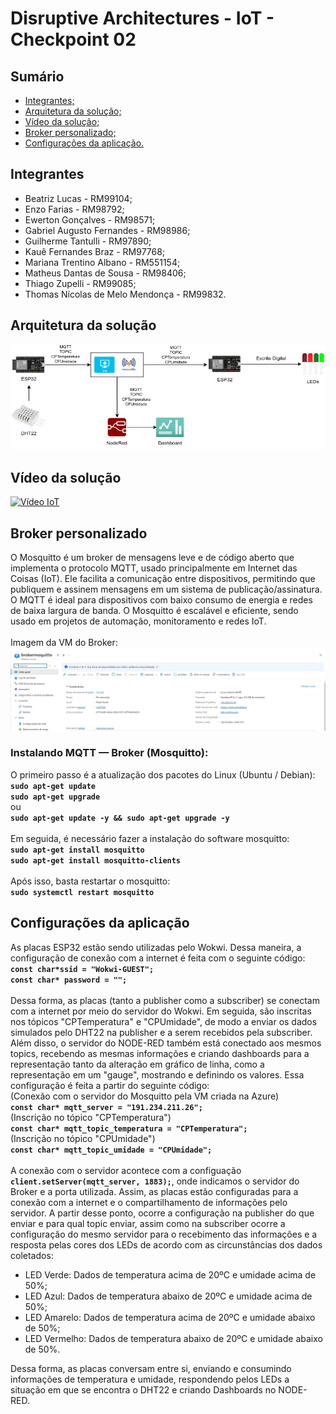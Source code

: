 # Disruptive Architectures - IoT - Checkpoint 02

## Sumário
- [Integrantes;](#integrantes)
- [Arquitetura da solução;](#arquitetura-da-solução)
- [Vídeo da solução;](#vídeo-da-solução)
- [Broker personalizado;](#broker-personalizado)
- [Configurações da aplicação.](#configurações-da-aplicação)

## Integrantes
- Beatriz Lucas - RM99104;
- Enzo Farias - RM98792;
- Ewerton Gonçalves - RM98571;
- Gabriel Augusto Fernandes - RM98986;
- Guilherme Tantulli - RM97890;
- Kauê Fernandes Braz - RM97768;
- Mariana Trentino Albano - RM551154;
- Matheus Dantas de Sousa - RM98406;
- Thiago Zupelli - RM99085;
- Thomas Nícolas de Melo Mendonça - RM99832.

## Arquitetura da solução
![Imagem da arquitetura da solução.](images/arquitetura.jpg)

## Vídeo da solução
[![Vídeo IoT](http://img.youtube.com/vi/Af6-43aSI-8/0.jpg)](http://www.youtube.com/watch?v=Af6-43aSI-8)

## Broker personalizado
O Mosquitto é um broker de mensagens leve e de código aberto que implementa o protocolo MQTT, usado principalmente em Internet das Coisas (IoT). Ele facilita a comunicação entre dispositivos, permitindo que publiquem e assinem mensagens em um sistema de publicação/assinatura. O MQTT é ideal para dispositivos com baixo consumo de energia e redes de baixa largura de banda. O Mosquitto é escalável e eficiente, sendo usado em projetos de automação, monitoramento e redes IoT.\
\
Imagem da VM do Broker:
![Broker](images/broker.jpg)

### Instalando MQTT — Broker (Mosquitto):
O primeiro passo é a atualização dos pacotes do Linux (Ubuntu / Debian):\
**`sudo apt-get update`**\
**`sudo apt-get upgrade`**\
ou \
**`sudo apt-get update -y && sudo apt-get upgrade -y`**\
\
Em seguida, é necessário fazer a instalação do software mosquitto:\
**`sudo apt-get install mosquitto`**\
**`sudo apt-get install mosquitto-clients`**\
\
Após isso, basta restartar o mosquitto:\
**`sudo systemctl restart mosquitto`**

## Configurações da aplicação
As placas ESP32 estão sendo utilizadas pelo Wokwi. Dessa maneira, a configuração de conexão com a internet é feita com o seguinte código:\
**`const char*ssid = "Wokwi-GUEST";`**\
**`const char* password = "";`**\
\
Dessa forma, as placas (tanto a publisher como a subscriber) se conectam com a internet por meio do servidor do Wokwi. Em seguida, são inscritas
nos tópicos "CPTemperatura" e "CPUmidade", de modo a enviar os dados simulados pelo DHT22 na publisher e a serem recebidos pela subscriber. Além disso, 
o servidor do NODE-RED também está conectado aos mesmos topics, recebendo as mesmas informações e criando dashboards para a representação tanto da
alteração em gráfico de linha, como a representação em um "gauge", mostrando e definindo os valores. Essa configuração é feita a partir do seguinte código:\
(Conexão com o servidor do Mosquitto pela VM criada na Azure)\
**`const char* mqtt_server = "191.234.211.26";`**\
(Inscrição no tópico "CPTemperatura")\
**`const char* mqtt_topic_temperatura = "CPTemperatura";`**\
(Inscrição no tópico "CPUmidade")\
**`const char* mqtt_topic_umidade = "CPUmidade";`**\
\
A conexão com o servidor acontece com a configuação **`client.setServer(mqtt_server, 1883);`**, onde indicamos o servidor do Broker e a porta utilizada. Assim, as placas estão configuradas para a conexão com a internet e o compartilhamento de informações pelo servidor. A partir desse ponto, ocorre a configuração na publisher do que enviar e para qual topic enviar, assim como na subscriber ocorre a configuração do mesmo servidor para o recebimento das informações e a resposta pelas cores dos LEDs de acordo com as circunstâncias dos dados coletados:
- LED Verde: Dados de temperatura acima de 20ºC e umidade acima de 50%;
- LED Azul: Dados de temperatura abaixo de 20ºC e umidade acima de 50%;
- LED Amarelo: Dados de temperatura acima de 20ºC e umidade abaixo de 50%;
- LED Vermelho: Dados de temperatura abaixo de 20ºC e umidade abaixo de 50%.

Dessa forma, as placas conversam entre si, enviando e consumindo informações de temperatura e umidade, respondendo pelos LEDs a situação em que se encontra o DHT22 e criando Dashboards no NODE-RED.